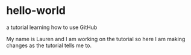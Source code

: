 # hello-world
a tutorial learning how to use GitHub

My name is Lauren and I am working on the tutorial so here I am making changes as the tutorial tells me to. 
